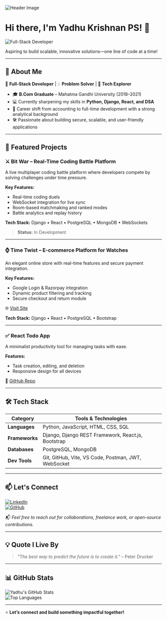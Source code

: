 ![Header Image](https://media.licdn.com/dms/image/v2/D4E16AQFiW6Eb3qcn3w/profile-displaybackgroundimage-shrink_350_1400/profile-displaybackgroundimage-shrink_350_1400/0/1721711745129?e=1755129600&v=beta&t=73aFQxciJ-R5DO393c-GZpo6cKrDyi7GZlwDcvKbVBA)

# Hi there, I'm Yadhu Krishnan PS! 👋

![Full-Stack Developer](https://img.shields.io/badge/Full--Stack%20Developer-🚀-blue?style=for-the-badge)

Aspiring to build scalable, innovative solutions—one line of code at a time!

---

## 🌟 About Me

🚀 **Full-Stack Developer** | 💡 **Problem Solver** | 🎯 **Tech Explorer**

- 🎓 **B.Com Graduate** – Mahatma Gandhi University (2018–2021)  
- 💻 Currently sharpening my skills in **Python, Django, React, and DSA**
- 🧠 Career shift from accounting to full-time development with a strong analytical background
- 🛠️ Passionate about building secure, scalable, and user-friendly applications

---

## 🧩 Featured Projects

### ⚔️ Bit War – Real-Time Coding Battle Platform

A live multiplayer coding battle platform where developers compete by solving challenges under time pressure.

**Key Features:**
- Real-time coding duels
- WebSocket integration for live sync
- Room-based matchmaking and ranked modes
- Battle analytics and replay history

**Tech Stack:** Django • React • PostgreSQL • MongoDB • WebSockets

> **Status:** In Development

---

### ⌚ Time Twist – E-commerce Platform for Watches  
An elegant online store with real-time features and secure payment integration.

**Key Features:**
- Google Login & Razorpay integration
- Dynamic product filtering and tracking
- Secure checkout and return module

🌐 [Visit Site](https://timetwist.shop/)

**Tech Stack:** Django • React • PostgreSQL • Bootstrap

---

### ✅ React Todo App  

A minimalist productivity tool for managing tasks with ease.

**Features:**
- Task creation, editing, and deletion
- Responsive design for all devices

🔗 [GitHub Repo](https://github.com/yadhuu06/react-todo-app)

---

## 🛠️ Tech Stack

| Category         | Tools & Technologies                                                                 |
|------------------|----------------------------------------------------------------------------------------|
| **Languages**    | Python, JavaScript, HTML, CSS, SQL                                                     |
| **Frameworks**   | Django, Django REST Framework, React.js, Bootstrap                                     |
| **Databases**    | PostgreSQL, MongoDB                                                                    |
| **Dev Tools**    | Git, GitHub, Vite, VS Code, Postman, JWT, WebSocket                                    |

---

## 📫 Let's Connect

[![LinkedIn](https://img.shields.io/badge/LinkedIn-blue?style=for-the-badge&logo=linkedin)](https://www.linkedin.com/in/yadhu-krishnan-2aa958300/)  
[![GitHub](https://img.shields.io/badge/GitHub-000?style=for-the-badge&logo=github)](https://github.com/yadhuu06)

📬 *Feel free to reach out for collaborations, freelance work, or open-source contributions.*

---

## 💡 Quote I Live By

> *"The best way to predict the future is to create it."* – Peter Drucker

---

## 📊 GitHub Stats

![Yadhu's GitHub Stats](https://github-readme-stats.vercel.app/api?username=yadhuu06&show_icons=true&theme=radical)  
![Top Languages](https://github-readme-stats.vercel.app/api/top-langs/?username=yadhuu06&layout=compact&theme=radical)

---

⭐ **Let’s connect and build something impactful together!**
